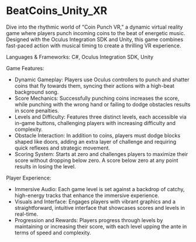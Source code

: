 # BeatCoins_Unity_XR

Dive into the rhythmic world of "Coin Punch VR," a dynamic virtual reality game where players punch incoming coins to the beat of energetic music. Designed with the Oculus Integration SDK and Unity, this game combines fast-paced action with musical timing to create a thrilling VR experience.

Languages & Frameworks: C#, Oculus Integration SDK, Unity

Game Features:
- Dynamic Gameplay: Players use Oculus controllers to punch and shatter coins that fly towards them, syncing their actions with a high-beat background song.
- Score Mechanics: Successfully punching coins increases the score, while punching with the wrong hand or failing to dodge obstacles results in score penalties.
- Levels and Difficulty: Features three distinct levels, each accessible via in-game buttons, challenging players with increasing difficulty and complexity.
- Obstacle Interaction: In addition to coins, players must dodge blocks shaped like doors, adding an extra layer of challenge and requiring quick reflexes and strategic movement.
- Scoring System: Starts at zero and challenges players to maximize their score without dropping below zero. A score below zero at any point results in losing the level.
  
Player Experience:
- Immersive Audio: Each game level is set against a backdrop of catchy, high-energy tracks that enhance the immersive experience.
- Visuals and Interface: Engages players with vibrant graphics and a straightforward, intuitive interface that showcases scores and levels in real-time.
- Progression and Rewards: Players progress through levels by maintaining or increasing their score, with each level upping the ante in terms of speed and complexity.

